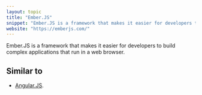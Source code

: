 ```yaml
---
layout: topic
title: "Ember.JS"
snippet: "Ember.JS is a framework that makes it easier for developers to build complex applications that run in a web browser."
website: "https://emberjs.com/"
---
```


Ember.JS is a framework that makes it easier for developers to build complex applications that run in a web browser.

## Similar to
- [Angular.JS](angularjs).